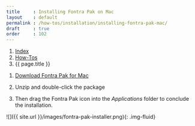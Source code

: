 ```yaml
---
title     : Installing Fontra Pak on Mac
layout    : default
permalink : /how-tos/installation/installing-fontra-pak-mac/
draft     : true
order     : 102
---
```


<nav aria-label="breadcrumb">
  <ol class="breadcrumb small">
    <li class="breadcrumb-item"><a href="{{ site.url }}">Index</a></li>
    <li class="breadcrumb-item"><a href="{{ site.url }}/how-tos">How-Tos</a></li>
    <li class="breadcrumb-item active" aria-current="page">{{ page.title }}</li>
  </ol>
</nav>

1. [Download Fontra Pak for Mac](https://fontra-download.black-foundry.com/FontraPak.dmg)

2. Unzip and double-click the package

3. Then drag the Fontra Pak icon into the *Applications* folder to conclude the installation.

  ![]({{ site.url }}/images/fontra-pak-installer.png){: .img-fluid}


[Fontra Pak]: http://github.com/googlefonts/fontra-pak
[build Fontra from source]: ../building-fontra-from-source
[GitHub]: http://github.com
[Actions]: http://github.com/googlefonts/fontra-pak/actions
